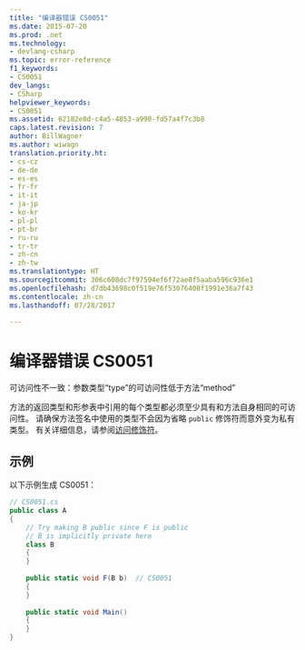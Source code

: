 ```yaml
---
title: "编译器错误 CS0051"
ms.date: 2015-07-20
ms.prod: .net
ms.technology:
- devlang-csharp
ms.topic: error-reference
f1_keywords:
- CS0051
dev_langs:
- CSharp
helpviewer_keywords:
- CS0051
ms.assetid: 62182e8d-c4a5-4853-a990-fd57a4f7c3b8
caps.latest.revision: 7
author: BillWagner
ms.author: wiwagn
translation.priority.ht:
- cs-cz
- de-de
- es-es
- fr-fr
- it-it
- ja-jp
- ko-kr
- pl-pl
- pt-br
- ru-ru
- tr-tr
- zh-cn
- zh-tw
ms.translationtype: HT
ms.sourcegitcommit: 306c608dc7f97594ef6f72ae0f5aaba596c936e1
ms.openlocfilehash: d7db43698c0f519e76f53076408f1991e36a7f43
ms.contentlocale: zh-cn
ms.lasthandoff: 07/28/2017

---
```

# <a name="compiler-error-cs0051"></a>编译器错误 CS0051
可访问性不一致：参数类型“type”的可访问性低于方法“method”  
  
 方法的返回类型和形参表中引用的每个类型都必须至少具有和方法自身相同的可访问性。 请确保方法签名中使用的类型不会因为省略 `public` 修饰符而意外变为私有类型。 有关详细信息，请参阅[访问修饰符](../../../csharp/programming-guide/classes-and-structs/access-modifiers.md)。  
  
## <a name="example"></a>示例  
 以下示例生成 CS0051：  
  
```csharp  
// CS0051.cs  
public class A  
{  
    // Try making B public since F is public  
    // B is implicitly private here  
    class B  
    {  
    }  
  
    public static void F(B b)  // CS0051  
    {  
    }  
  
    public static void Main()  
    {  
    }  
}  
```

